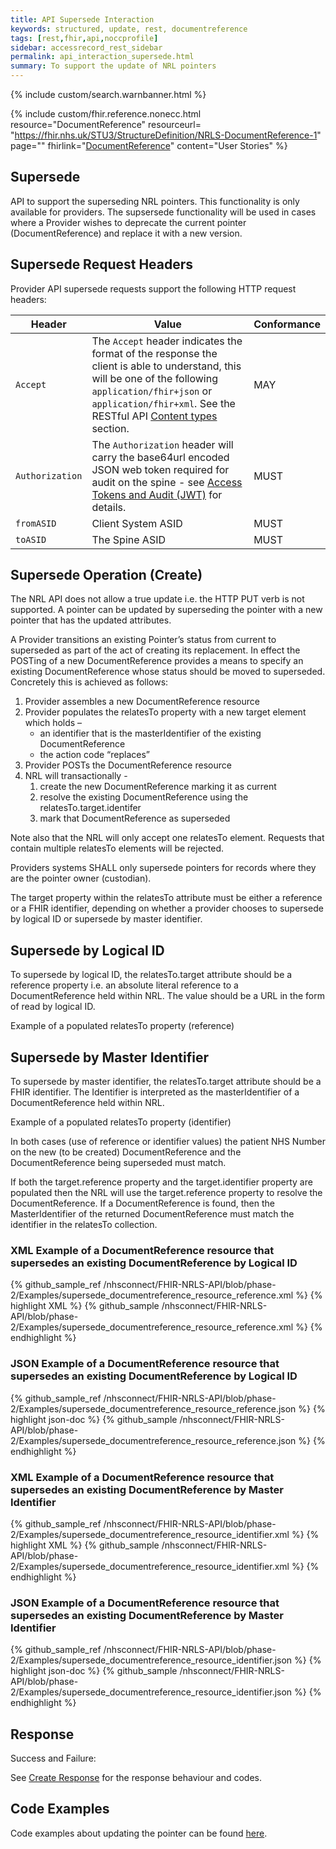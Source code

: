 ```yaml
---
title: API Supersede Interaction
keywords: structured, update, rest, documentreference
tags: [rest,fhir,api,noccprofile]
sidebar: accessrecord_rest_sidebar
permalink: api_interaction_supersede.html
summary: To support the update of NRL pointers
---
```


{% include custom/search.warnbanner.html %}

{% include custom/fhir.reference.nonecc.html resource="DocumentReference" resourceurl= "https://fhir.nhs.uk/STU3/StructureDefinition/NRLS-DocumentReference-1" page="" fhirlink="[DocumentReference](https://www.hl7.org/fhir/STU3/documentreference.html)" content="User Stories" %}


## Supersede ##

API to support the superseding NRL pointers. This functionality is only available for providers.
The supsersede functionality will be used in cases where a Provider wishes to deprecate the current pointer (DocumentReference) and replace it with a new version.

## Supersede Request Headers ##

Provider API supersede requests support the following HTTP request headers:

| Header               | Value |Conformance |
|----------------------|-------|-------|
| `Accept`      | The `Accept` header indicates the format of the response the client is able to understand, this will be one of the following <code class="highlighter-rouge">application/fhir+json</code> or <code class="highlighter-rouge">application/fhir+xml</code>. See the RESTful API [Content types](development_general_api_guidance.html#content-types) section. | MAY |
| `Authorization`      | The `Authorization` header will carry the base64url encoded JSON web token required for audit on the spine - see [Access Tokens and Audit (JWT)](integration_access_tokens_and_audit_JWT.html) for details. |  MUST |
| `fromASID`           | Client System ASID | MUST |
| `toASID`             | The Spine ASID | MUST |


## Supersede Operation (Create) ##

The NRL API does not allow a true update i.e. the HTTP PUT verb is not supported. 
A pointer can be updated by superseding the pointer with a new pointer that has the updated attributes. 

A Provider transitions an existing Pointer’s status from current to superseded as part of the act of creating its replacement. In effect the POSTing of a new DocumentReference provides a means to specify an existing DocumentReference whose status should be moved to superseded. Concretely this is achieved as follows:

1.	Provider assembles a new DocumentReference resource
2.	Provider populates the relatesTo property with a new target element which holds  –
	- an identifier that is the masterIdentifier of the existing DocumentReference
	- the action code “replaces”
3.	Provider POSTs the DocumentReference resource
4.	NRL will transactionally -
	1. create the new DocumentReference marking it as current
	2. resolve the existing DocumentReference using the relatesTo.target.identifer
	3. mark that DocumentReference as superseded

Note also that the NRL will only accept one relatesTo element. Requests that contain multiple relatesTo elements will be rejected. 

Providers systems SHALL only supersede pointers for records where they are the pointer owner (custodian).

The target property within the relatesTo attribute must be either a reference or a FHIR identifier, depending on whether a provider chooses to supersede by logical ID or supersede by master identifier. 

## Supersede by Logical ID ##

To supersede by logical ID, the relatesTo.target attribute should be a reference property i.e. an absolute literal reference to a DocumentReference held within NRL. The value should be a URL in the form of read by logical ID.

Example of a populated relatesTo property (reference) 

<!-- TODO add code example -->

## Supersede by Master Identifier ##

To supersede by master identifier, the relatesTo.target attribute should be a FHIR identifier. The Identifier is interpreted as the masterIdentifier of a DocumentReference held within NRL.

Example of a populated relatesTo property (identifier) 

<!-- TODO add code example -->

In both cases (use of reference or identifier values) the patient NHS Number on the new (to be created) DocumentReference and the DocumentReference being superseded must match.

If both the target.reference property and the target.identifier property are populated then the NRL will use the target.reference property to resolve the DocumentReference. If a DocumentReference is found, then the MasterIdentifier of the returned DocumentReference must match the identifier in the relatesTo collection.

### XML Example of a DocumentReference resource that supersedes an existing DocumentReference by Logical ID ###

<div class="github-sample-wrapper">
{% github_sample_ref /nhsconnect/FHIR-NRLS-API/blob/phase-2/Examples/supersede_documentreference_resource_reference.xml %}
{% highlight XML %}
{% github_sample /nhsconnect/FHIR-NRLS-API/blob/phase-2/Examples/supersede_documentreference_resource_reference.xml %}
{% endhighlight %}
</div>

### JSON Example of a DocumentReference resource that supersedes an existing DocumentReference by Logical ID ###

<div class="github-sample-wrapper">
{% github_sample_ref /nhsconnect/FHIR-NRLS-API/blob/phase-2/Examples/supersede_documentreference_resource_reference.json %}
{% highlight json-doc %}
{% github_sample /nhsconnect/FHIR-NRLS-API/blob/phase-2/Examples/supersede_documentreference_resource_reference.json %}
{% endhighlight %}
</div>

### XML Example of a DocumentReference resource that supersedes an existing DocumentReference by Master Identifier ###

<div class="github-sample-wrapper">
{% github_sample_ref /nhsconnect/FHIR-NRLS-API/blob/phase-2/Examples/supersede_documentreference_resource_identifier.xml %}
{% highlight XML %}
{% github_sample /nhsconnect/FHIR-NRLS-API/blob/phase-2/Examples/supersede_documentreference_resource_identifier.xml %}
{% endhighlight %}
</div>

### JSON Example of a DocumentReference resource that supersedes an existing DocumentReference by Master Identifier ###

<div class="github-sample-wrapper">
{% github_sample_ref /nhsconnect/FHIR-NRLS-API/blob/phase-2/Examples/supersede_documentreference_resource_identifier.json %}
{% highlight json-doc %}
{% github_sample /nhsconnect/FHIR-NRLS-API/blob/phase-2/Examples/supersede_documentreference_resource_identifier.json %}
{% endhighlight %}
</div>

## Response ##

Success and Failure:

See [Create Response](api_interaction_create.html#create-response) for the response behaviour and codes.

## Code Examples ##

Code examples about updating the pointer can be found [here](api_interaction_create.html#code-examples).
